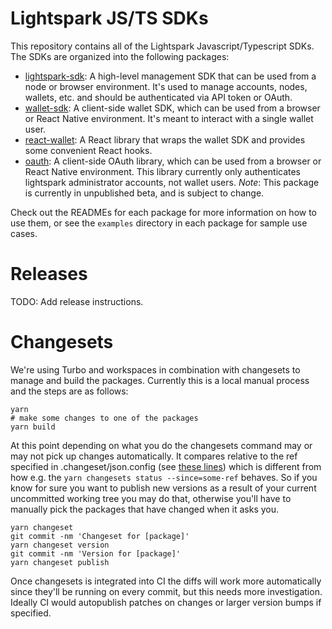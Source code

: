 # Lightspark JS/TS SDKs

This repository contains all of the Lightspark Javascript/Typescript SDKs. The SDKs are organized into the following packages:

- [lightspark-sdk](./packages/lightspark-sdk/README.md): A high-level management SDK that can be used from a node or browser environment. It's used to manage accounts, nodes, wallets, etc. and should be authenticated via API token or OAuth.
- [wallet-sdk](./packages/wallet-sdk/README.md): A client-side wallet SDK, which can be used from a browser or React Native environment. It's meant to interact with a single wallet user.
- [react-wallet](./packages/react-wallet/README.md): A React library that wraps the wallet SDK and provides some convenient React hooks.
- [oauth](./packages/oauth/README.md): A client-side OAuth library, which can be used from a browser or React Native environment. This library currently only authenticates lightspark administrator accounts, not wallet users. _Note_: This package is currently in unpublished beta, and is subject to change.

Check out the READMEs for each package for more information on how to use them, or see the `examples` directory in each package for sample use cases.

# Releases

TODO: Add release instructions.

# Changesets

We're using Turbo and workspaces in combination with changesets to manage and build the packages. Currently this is a local manual process and the steps are as follows:

```
yarn
# make some changes to one of the packages
yarn build
```

At this point depending on what you do the changesets command may or may not pick up changes automatically. It compares relative to the ref specified in .changeset/json.config (see [these lines](https://github.com/changesets/changesets/blob/main/packages/cli/src/commands/add/index.ts#L42-L46)) which is different from how e.g. the `yarn changesets status --since=some-ref` behaves. So if you know for sure you want to publish new versions as a result of your current uncommitted working tree you may do that, otherwise you'll have to manually pick the packages that have changed when it asks you.

```
yarn changeset
git commit -nm 'Changeset for [package]'
yarn changeset version
git commit -nm 'Version for [package]'
yarn changeset publish
```

Once changesets is integrated into CI the diffs will work more automatically since they'll be running on every commit, but this needs more investigation. Ideally CI would autopublish patches on changes or larger version bumps if specified.
